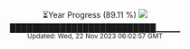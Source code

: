 <p align="center">
⏳Year Progress (89.11 %) <img src="https://file5s.ratemyserver.net/mobs/1062.gif"><br>
██████████████████████████▁▁▁▁ <br>
<sub>Updated: Wed, 22 Nov 2023 06:02:57 GMT</sub>
</p>

